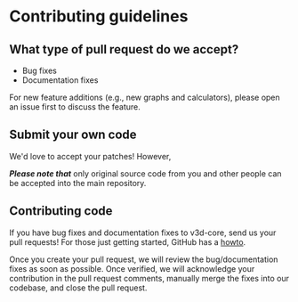 # Contributing guidelines

## What type of pull request do we accept?

* Bug fixes
* Documentation fixes

For new feature additions (e.g., new graphs and calculators), please open an issue first to discuss the feature.

## Submit your own code

We'd love to accept your patches! However,

***Please note that*** only original source code from you and other people can be accepted into the main repository.

## Contributing code

If you have bug fixes and documentation fixes to v3d-core, send us your pull requests! For those just getting started, GitHub has a [howto](https://help.github.com/articles/using-pull-requests/).

Once you create your pull request, we will review the bug/documentation fixes as soon as possible. Once verified, we will acknowledge your contribution in the pull request comments, manually merge the fixes into our codebase, and close the pull request.
